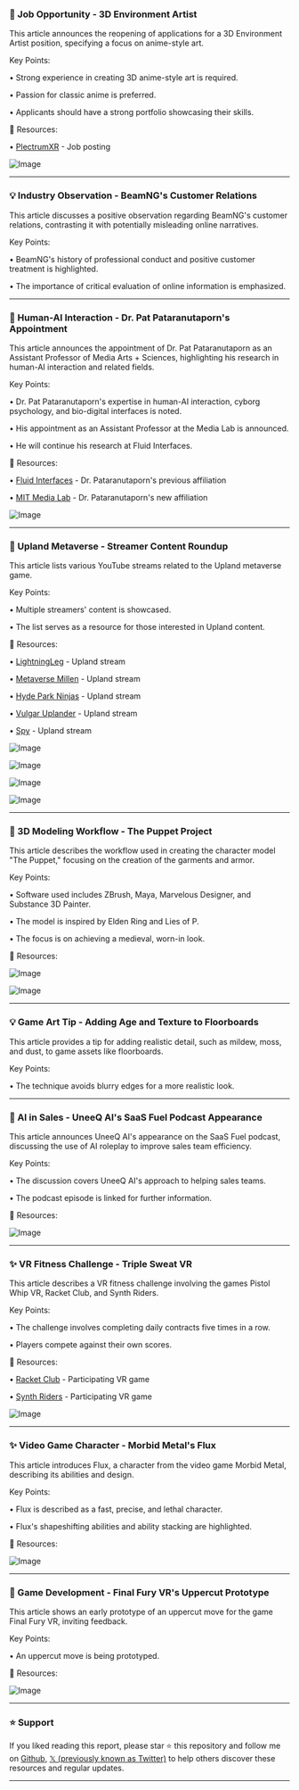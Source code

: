 ### 🎨 Job Opportunity - 3D Environment Artist

This article announces the reopening of applications for a 3D Environment Artist position, specifying a focus on anime-style art.

Key Points:

• Strong experience in creating 3D anime-style art is required.


• Passion for classic anime is preferred.


•  Applicants should have a strong portfolio showcasing their skills.


🔗 Resources:

• [PlectrumXR](https://x.com/plectrumxr) - Job posting


![Image](https://pbs.twimg.com/media/Gvh6v-WboAAKwiF?format=jpg&name=small)

---
### 💡 Industry Observation - BeamNG's Customer Relations

This article discusses a positive observation regarding BeamNG's customer relations, contrasting it with potentially misleading online narratives.

Key Points:

• BeamNG's history of professional conduct and positive customer treatment is highlighted.


• The importance of critical evaluation of online information is emphasized.



---
### 🤖 Human-AI Interaction - Dr. Pat Pataranutaporn's Appointment

This article announces the appointment of Dr. Pat Pataranutaporn as an Assistant Professor of Media Arts + Sciences, highlighting his research in human-AI interaction and related fields.

Key Points:

• Dr. Pat Pataranutaporn's expertise in human-AI interaction, cyborg psychology, and bio-digital interfaces is noted.


• His appointment as an Assistant Professor at the Media Lab is announced.


• He will continue his research at Fluid Interfaces.


🔗 Resources:

• [Fluid Interfaces](https://x.com/FluidInterfaces) - Dr. Pataranutaporn's previous affiliation


• [MIT Media Lab](https://x.com/medialab) - Dr. Pataranutaporn's new affiliation


![Image](https://pbs.twimg.com/media/GvhwrZ2WAAARpmf?format=jpg&name=small)

---
### 🚀 Upland Metaverse - Streamer Content Roundup

This article lists various YouTube streams related to the Upland metaverse game.


Key Points:

• Multiple streamers' content is showcased.


•  The list serves as a resource for those interested in Upland content.



🔗 Resources:

• [LightningLeg](https://youtube.com/live/vuaSXHpcoiw) - Upland stream


• [Metaverse Millen](https://youtube.com/watch?v=BrW6-9v2h5k) - Upland stream


• [Hyde Park Ninjas](https://youtube.com/watch?v=uUc7KL6XUFI) - Upland stream


• [Vulgar Uplander](https://youtube.com/watch?v=GSYh-E_yP1o) - Upland stream


• [Spy](https://youtube.com/watch?v=UV7XwcluCfs) - Upland stream


![Image](https://pbs.twimg.com/media/GvZGxgwbMAABKmZ?format=jpg&name=360x360)

![Image](https://pbs.twimg.com/media/GvZG03jboAAyOuj?format=png&name=360x360)

![Image](https://pbs.twimg.com/media/GvZHAerWIAAMOM8?format=png&name=360x360)

![Image](https://pbs.twimg.com/media/GvZH5ILXIAAleHa?format=png&name=360x360)

---
### 🤖 3D Modeling Workflow - The Puppet Project

This article describes the workflow used in creating the character model "The Puppet," focusing on the creation of the garments and armor.


Key Points:

• Software used includes ZBrush, Maya, Marvelous Designer, and Substance 3D Painter.


• The model is inspired by Elden Ring and Lies of P.


• The focus is on achieving a medieval, worn-in look.


🔗 Resources:


![Image](https://pbs.twimg.com/amplify_video_thumb/1943326741054758913/img/tbKjBZauTE8jDpAe.jpg)

![Image](https://pbs.twimg.com/amplify_video_thumb/1943326741059018752/img/dQ2Gmh_UA_Uzn7tL.jpg)

---
### 💡 Game Art Tip - Adding Age and Texture to Floorboards

This article provides a tip for adding realistic detail, such as mildew, moss, and dust, to game assets like floorboards.


Key Points:

• The technique avoids blurry edges for a more realistic look.



---
### 🤖 AI in Sales - UneeQ AI's SaaS Fuel Podcast Appearance

This article announces UneeQ AI's appearance on the SaaS Fuel podcast, discussing the use of AI roleplay to improve sales team efficiency.

Key Points:

• The discussion covers UneeQ AI's approach to helping sales teams.


•  The podcast episode is linked for further information.



🔗 Resources:

![Image](https://pbs.twimg.com/media/GvgtU3aXAAAR7hX.jpg)

---
### ✨ VR Fitness Challenge - Triple Sweat VR

This article describes a VR fitness challenge involving the games Pistol Whip VR, Racket Club, and Synth Riders.

Key Points:

• The challenge involves completing daily contracts five times in a row.


•  Players compete against their own scores.


🔗 Resources:

• [Racket Club](https://x.com/RacketClubGame) - Participating VR game


• [Synth Riders](https://x.com/synthridersvr) - Participating VR game


![Image](https://pbs.twimg.com/media/GvS39keXMAAtoiz?format=jpg&name=small)

---
### ✨ Video Game Character - Morbid Metal's Flux

This article introduces Flux, a character from the video game Morbid Metal, describing its abilities and design.

Key Points:

• Flux is described as a fast, precise, and lethal character.


•  Flux's shapeshifting abilities and ability stacking are highlighted.



🔗 Resources:

![Image](https://pbs.twimg.com/media/GvgUh3jXUAAEGi3?format=jpg&name=small)

---
### 🤖 Game Development - Final Fury VR's Uppercut Prototype

This article shows an early prototype of an uppercut move for the game Final Fury VR, inviting feedback.

Key Points:

•  An uppercut move is being prototyped.



🔗 Resources:

![Image](https://pbs.twimg.com/ext_tw_video_thumb/1943325224281210882/pu/img/aavIIuRIeaUlafW_.jpg)


---

### ⭐️ Support

If you liked reading this report, please star ⭐️ this repository and follow me on [Github](https://github.com/Drix10), [𝕏 (previously known as Twitter)](https://x.com/DRIX_10_) to help others discover these resources and regular updates.

---